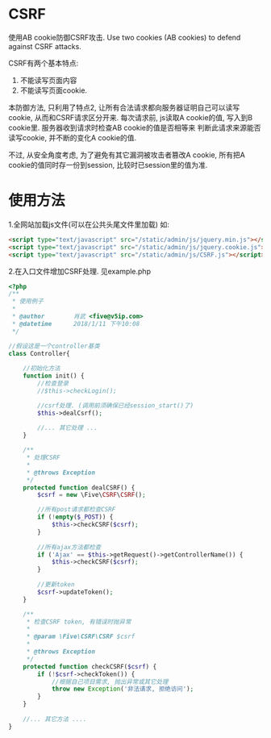 # CSRF
使用AB cookie防御CSRF攻击. Use two cookies (AB cookies) to defend against CSRF attacks.

CSRF有两个基本特点:
1. 不能读写页面内容
2.  不能读写页面cookie.

本防御方法, 只利用了特点2, 让所有合法请求都向服务器证明自己可以读写cookie, 从而和CSRF请求区分开来.
每次请求前, js读取A cookie的值, 写入到B cookie里. 服务器收到请求时检查AB cookie的值是否相等来
判断此请求来源能否读写cookie, 并不断的变化A cookie的值.

不过, 从安全角度考虑, 为了避免有其它漏洞被攻击者篡改A cookie, 所有把A cookie的值同时存一份到session,
比较时已session里的值为准.

# 使用方法
1.全网站加载js文件(可以在公共头尾文件里加载)
如:
```html
<script type="text/javascript" src="/static/admin/js/jquery.min.js"></script>
<script type="text/javascript" src="/static/admin/js/jquery.cookie.js"></script>
<script type="text/javascript" src="/static/admin/js/CSRF.js"></script>
```

2.在入口文件增加CSRF处理. 见example.php
```php
<?php
/**
 * 使用例子
 *
 * @author        肖武 <five@v5ip.com>
 * @datetime      2018/1/11 下午10:08
 */

//假设这是一个controller基类
class Controller{
    
    //初始化方法
    function init() {
        //检查登录
        //$this->checkLogin();

        //csrf处理. (调用前须确保已经session_start()了)
        $this->dealCsrf();
        
        //... 其它处理 ...
    }

    /**
     * 处理CSRF
     * 
     * @throws Exception
     */
    protected function dealCSRF() {
        $csrf = new \Five\CSRF\CSRF();

        //所有post请求都检查CSRF
        if (!empty($_POST)) {
            $this->checkCSRF($csrf);
        }
        
        //所有ajax方法都检查
        if ('Ajax' == $this->getRequest()->getControllerName()) {
            $this->checkCSRF($csrf);
        }
        
        //更新token
        $csrf->updateToken();
    }

    /**
     * 检查CSRF token, 有错误时抛异常
     * 
     * @param \Five\CSRF\CSRF $csrf
     *
     * @throws Exception
     */
    protected function checkCSRF($csrf) {
        if (!$csrf->checkToken()) {
            //根据自己项目需求, 抛出异常或其它处理
            throw new Exception('非法请求, 拒绝访问');
        }
    }
    
    //... 其它方法 ....
}


```